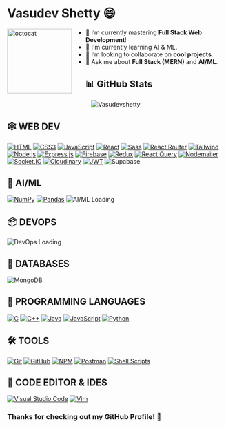 # Vasudev Shetty 😄


<img align="left" height="150" src="https://user-images.githubusercontent.com/69384657/179312151-fdabe3af-823f-41ab-a6d4-17a72af4e9e8.png" alt="octocat" style="margin-right: 2rem;" />

- 🔭 I’m currently mastering <b>Full Stack Web Development</b>!
- 🤖 I'm currently learning AI & ML.
- 👯 I’m looking to collaborate on <b>cool projects</b>.
- 💬 Ask me about <b>Full Stack (MERN)</b> and <b>AI/ML</b>.

## 📊 GitHub Stats

<p align="center">
  <img align="center" src="https://github-readme-streak-stats.herokuapp.com/?user=Vasudevshetty&" alt="Vasudevshetty" />
</p>

## 🕸️ **WEB DEV**

[![HTML](https://img.shields.io/badge/HTML5-E34F26?style=for-the-badge&logo=html5&logoColor=white "HTML")][repo]
[![CSS3](https://img.shields.io/badge/CSS3-1572B6?style=for-the-badge&logo=css3&logoColor=white "CSS")][repo]
[![JavaScript](https://img.shields.io/badge/JavaScript-F7DF1E?style=for-the-badge&logo=javascript&logoColor=black "JavaScript")][repo]
[![React](https://img.shields.io/badge/React-20232A?style=for-the-badge&logo=react&logoColor=61DAFB "React")][repo]
[![Sass](https://img.shields.io/badge/Sass-CC6699?style=for-the-badge&logo=sass&logoColor=white "SASS")][repo]
[![React Router](https://img.shields.io/badge/React_Router-CA4245?style=for-the-badge&logo=react-router&logoColor=white "React Router")][repo]
[![Tailwind](https://img.shields.io/badge/Tailwind_CSS-38B2AC?style=for-the-badge&logo=tailwind-css&logoColor=white "Tailwind")][repo]
[![Node.js](https://img.shields.io/badge/Node.js-43853D?style=for-the-badge&logo=node.js&logoColor=white "Nodejs")][repo]
[![Express.js](https://img.shields.io/badge/Express.js-404D59?style=for-the-badge "Express.js")][repo]
[![Firebase](https://img.shields.io/badge/firebase-%23039BE5.svg?style=for-the-badge&logo=firebase "Firebase")][repo]
[![Redux](https://img.shields.io/badge/Redux-764ABC?style=for-the-badge&logo=redux&logoColor=white "Redux")][repo]
[![React Query](https://img.shields.io/badge/React_Query-FF4154?style=for-the-badge&logo=react-query&logoColor=white "React Query")][repo]
[![Nodemailer](https://img.shields.io/badge/Nodemailer-0693E3?style=for-the-badge&logo=nodemailer&logoColor=white "Nodemailer")][repo]
[![Socket.IO](https://img.shields.io/badge/Socket.IO-010101?style=for-the-badge&logo=socket.io&logoColor=white "Socket.IO")][repo]
[![Cloudinary](https://img.shields.io/badge/Cloudinary-3448C5?style=for-the-badge&logo=cloudinary&logoColor=white "Cloudinary")][repo]
[![JWT](https://img.shields.io/badge/JWT-000000?style=for-the-badge&logo=json-web-tokens&logoColor=white "JWT")][repo]
![Supabase](https://img.shields.io/badge/Supabase-3FCF8E?style=for-the-badge&logo=supabase&logoColor=white)

## 🤖 **AI/ML**
[![NumPy](https://img.shields.io/badge/NumPy-013243?style=for-the-badge&logo=numpy&logoColor=white)][repo]
[![Pandas](https://img.shields.io/badge/Pandas-150458?style=for-the-badge&logo=pandas&logoColor=white)][repo]
<img src="https://img.shields.io/badge/AIML-Loading%20...-FF6F61?style=for-the-badge&logo=python&logoColor=white" alt="AI/ML Loading"/>

## 📦 **DEVOPS**
<img src="https://img.shields.io/badge/DevOps-Loading%20...-00BFFF?style=for-the-badge&logo=docker&logoColor=white" alt="DevOps Loading"/>

## 📅 **DATABASES**
[![MongoDB](https://img.shields.io/badge/MongoDB-4EA94B?style=for-the-badge&logo=mongodb&logoColor=white "MongoDB")][repo]

## 🎯 **PROGRAMMING LANGUAGES**

[![C](https://img.shields.io/badge/c-%230175C2.svg?style=for-the-badge&logo=c&logoColor=white "C")][repo]
[![C++](https://img.shields.io/badge/c++-%2300599C.svg?style=for-the-badge&logo=c%2B%2B&logoColor=white "C++")][repo]
[![Java](https://img.shields.io/badge/java-%23ED8B00.svg?style=for-the-badge&logo=java&logoColor=white "Java")][repo]
[![JavaScript](https://img.shields.io/badge/JavaScript-F7DF1E?style=for-the-badge&logo=javascript&logoColor=black "JavaScript")][repo]
[![Python](https://img.shields.io/badge/Python-3776AB?style=for-the-badge&logo=python&logoColor=white)](https://www.python.org/)

## 🛠️ **TOOLS**

[![Git](https://img.shields.io/badge/git-%23F05033.svg?style=for-the-badge&logo=git&logoColor=white "Git")][repo]
[![GitHub](https://img.shields.io/badge/github-%23121011.svg?style=for-the-badge&logo=github&logoColor=white "GitHub")][repo]
[![NPM](https://img.shields.io/badge/NPM-%23000000.svg?style=for-the-badge&logo=npm&logoColor=white "Npm")][repo]
[![Postman](https://img.shields.io/badge/Postman-FF6C37?style=for-the-badge&logo=postman&logoColor=white "Postman")][repo]
[![Shell Scripts](https://img.shields.io/badge/Shell_Script-121011?style=for-the-badge&logo=gnu-bash&logoColor=white)][repo]

## 📄 **CODE EDITOR & IDES**

[![Visual Studio Code](https://img.shields.io/badge/VS%20Code-0078d7.svg?style=for-the-badge&logo=visual-studio-code&logoColor=white "Visual Studio Code")][repo]
[![Vim](https://img.shields.io/badge/VIM-%2311AB00.svg?style=for-the-badge&logo=vim&logoColor=white)][repo]


### **Thanks for checking out my GitHub Profile!** 🙏

[repo]: https://github.com/Vasudevshetty?tab=repositories
